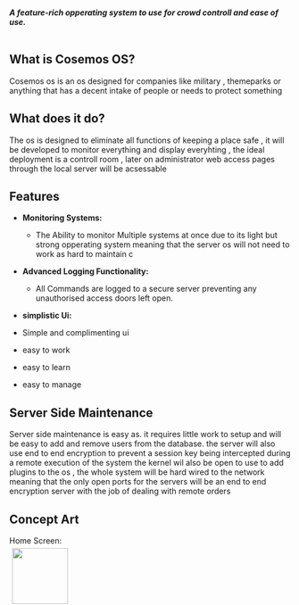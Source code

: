 
 
 <br>
  <img height=500 src='https://cdn.discordapp.com/attachments/865871878688866334/869200352132624394/Cosemos_OS_Logo.png' style='margin:1181px'>
</a>

 <br>
  <strong><i>A feature-rich opperating system to use for crowd controll and ease of use.</i></strong>
  <br>
  <br>



## What is Cosemos OS?
Cosemos os is an os designed for companies like military , themeparks or anything that has a decent intake of people or needs to protect something

## What does it do?
The os is designed to eliminate all functions of keeping a place safe , it will be developed to monitor everything and display everyhting , the ideal deployment is a controll room , later on administrator web access pages through the local server will be acsessable
## Features

* **Monitoring Systems:**
  * The Ability to monitor Multiple systems at once due to its light but strong opperating system meaning that the server os will not need to work as hard to maintain c

* **Advanced Logging Functionality:**
  * All Commands are logged to a secure server preventing any unauthorised access doors left open.
 
* **simplistic Ui:**
* Simple and complimenting ui 
* easy to work
* easy to learn
* easy to manage


## Server Side Maintenance
Server side maintenance is easy as.
it requires little work to setup and will be easy to add and remove users from the database.
the server will also use end to end encryption to prevent a session key being intercepted during a remote execution of the system
the kernel wil also be open to use to add plugins to the os , 
the whole system will be hard wired to the network meaning that the only open ports for the servers will be an end to end encryption server with the job of dealing with remote orders

## Concept Art
Home Screen:
<br>
  <img height=100 src='https://cdn.discordapp.com/attachments/865871878688866334/869198303873601606/Lock_Screen_Concept.png' style='margin:5px'>
</a>
<br>
<br>
Login Screen:
<br>
  <img height=100 src='https://cdn.discordapp.com/attachments/865871878688866334/869198304339193856/Login_Screen_Prompt_Concept.png' style='margin:5px'>
</a>
<br>
<br>
Incorrect Password:
<br>
  <img height=100 src='https://cdn.discordapp.com/attachments/865871878688866334/869198304259498025/Login_Screen_Prompt_Incorrect_Conept.png' style='margin:5px'>
</a>
<br>
<br>
Logging in screen:
<br>
  <img height=100 src='https://cdn.discordapp.com/attachments/865871878688866334/869198302946689034/Login_Screen_Logging-in_Concept.png' style='margin:5px'>
</a>
<br>
<br>
Default Desktp:
<br>
  <img height=100 src='https://cdn.discordapp.com/attachments/865871878688866334/869198283191517214/Desktop_Template_Concept.png' style='margin:5px'>
</a>

## More Updates Soon
